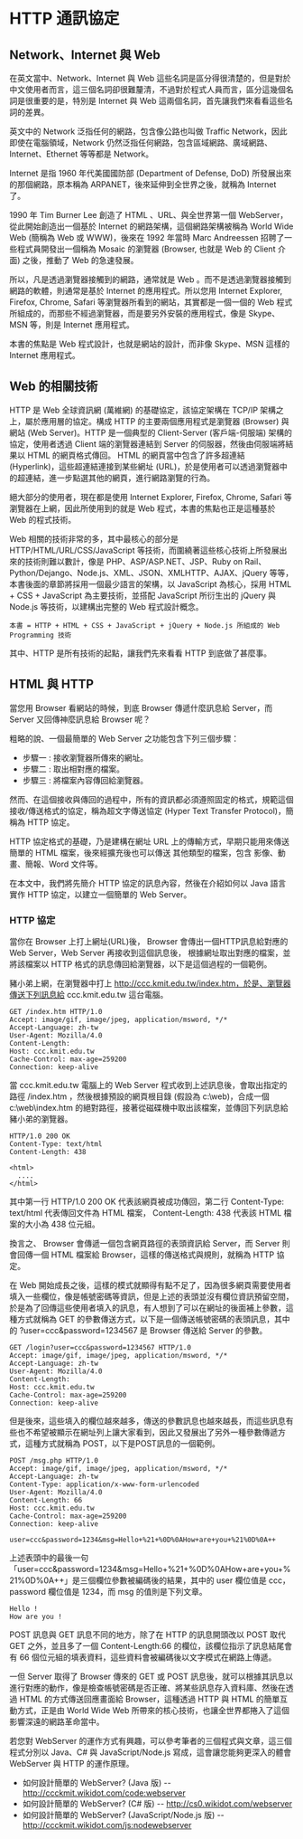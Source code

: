 # HTTP 通訊協定

## Network、Internet 與 Web

在英文當中、Network、Internet 與 Web 這些名詞是區分得很清楚的，但是對於中文使用者而言，這三個名詞卻很難釐清，不過對於程式人員而言，區分這幾個名詞是很重要的是，特別是 Internet 與 Web 這兩個名詞，首先讓我們來看看這些名詞的差異。

英文中的 Network 泛指任何的網路，包含像公路也叫做 Traffic Network，因此即使在電腦領域，Network 仍然泛指任何網路，包含區域網路、廣域網路、Internet、Ethernet 等等都是 Network。

Internet 是指 1960 年代美國國防部 (Department of Defense, DoD) 所發展出來的那個網路，原本稱為 ARPANET，後來延伸到全世界之後，就稱為 Internet 了。

1990 年 Tim Burner Lee 創造了 HTML 、URL、與全世界第一個 WebServer，從此開始創造出一個基於 Internet 的網路架構，這個網路架構被稱為 World Wide Web (簡稱為 Web 或 WWW)，後來在 1992 年當時 Marc Andreessen 招聘了一些程式員開發出一個稱為 Mosaic 的瀏覽器 (Browser, 也就是 Web 的 Client 介面) 之後，推動了 Web 的急速發展。

所以，凡是透過瀏覽器接觸到的網路，通常就是 Web 。而不是透過瀏覽器接觸到網路的軟體，則通常是基於 Internet 的應用程式。所以您用 Internet Explorer, Firefox, Chrome, Safari 等瀏覽器所看到的網站，其實都是一個一個的 Web 程式所組成的，而那些不經過瀏覽器，而是要另外安裝的應用程式，像是 Skype、MSN 等，則是 Internet 應用程式。

本書的焦點是 Web 程式設計，也就是網站的設計，而非像 Skype、MSN 這樣的 Internet 應用程式。


## Web 的相關技術

HTTP 是 Web 全球資訊網 (萬維網) 的基礎協定，該協定架構在 TCP/IP 架構之上，屬於應用層的協定。構成 HTTP 的主要兩個應用程式是瀏覽器 (Browser) 與網站 (Web Server)。HTTP 是一個典型的 Client-Server (客戶端-伺服端) 架構的協定，使用者透過 Client 端的瀏覽器連結到 Server 的伺服器，然後由伺服端將結果以 HTML 的網頁格式傳回。 HTML 的網頁當中包含了許多超連結 (Hyperlink)，這些超連結連接到某些網址 (URL)，於是使用者可以透過瀏覽器中的超連結，進一步點選其他的網頁，進行網路瀏覽的行為。

絕大部分的使用者，現在都是使用 Internet Explorer, Firefox, Chrome, Safari 等瀏覽器在上網，因此所使用到的就是 Web 程式，本書的焦點也正是這種基於 Web 的程式技術。

Web 相關的技術非常的多，其中最核心的部分是 HTTP/HTML/URL/CSS/JavaScript 等技術，而圍繞著這些核心技術上所發展出來的技術則難以數計，像是 PHP、ASP/ASP.NET、JSP、Ruby on Rail、Python/Dejango、Node.js、XML、JSON、XMLHTTP、AJAX、jQuery 等等，本書後面的章節將採用一個最少語言的架構，以 JavaScript 為核心，採用 HTML + CSS + JavaScript 為主要技術，並搭配 JavaScript 所衍生出的 jQuery 與 Node.js 等技術，以建構出完整的 Web 程式設計概念。

	本書 = HTTP + HTML + CSS + JavaScript + jQuery + Node.js 所組成的 Web Programming 技術
	
其中、HTTP 是所有技術的起點，讓我們先來看看 HTTP 到底做了甚麼事。

## HTML 與 HTTP

當您用 Browser 看網站的時候，到底 Browser 傳遞什麼訊息給 Server，而 Server 又回傳神麼訊息給 Browser 呢？

粗略的說、一個最簡單的 Web Server 之功能包含下列三個步驟：

* 步驟一 : 接收瀏覽器所傳來的網址。
* 步驟二 : 取出相對應的檔案。
* 步驟三 : 將檔案內容傳回給瀏覽器。

然而、在這個接收與傳回的過程中，所有的資訊都必須遵照固定的格式，規範這個接收/傳送格式的協定，稱為超文字傳送協定 
(Hyper Text Transfer Protocol)，簡稱為 HTTP 協定。

HTTP 協定格式的基礎，乃是建構在網址 URL 上的傳輸方式，早期只能用來傳送簡單的 HTML 檔案，後來經擴充後也可以傳送
其他類型的檔案，包含 影像、動畫、簡報、Word 文件等。

在本文中，我們將先簡介 HTTP 協定的訊息內容，然後在介紹如何以 Java 語言實作 HTTP 協定，以建立一個簡單的 Web Server。

### HTTP 協定

當你在 Browser 上打上網址(URL)後， Browser 會傳出一個HTTP訊息給對應的 Web Server，Web Server 再接收到這個訊息後，
根據網址取出對應的檔案，並將該檔案以 HTTP 格式的訊息傳回給瀏覽器，以下是這個過程的一個範例。

豬小弟上網，在瀏覽器中打上 http://ccc.kmit.edu.tw/index.htm，於是、瀏覽器傳送下列訊息給 ccc.kmit.edu.tw 這台電腦。

```
GET /index.htm HTTP/1.0
Accept: image/gif, image/jpeg, application/msword, */*
Accept-Language: zh-tw
User-Agent: Mozilla/4.0
Content-Length: 
Host: ccc.kmit.edu.tw
Cache-Control: max-age=259200
Connection: keep-alive

```

當 ccc.kmit.edu.tw 電腦上的 Web Server 程式收到上述訊息後，會取出指定的路徑 /index.htm ，然後根據預設的網頁根目錄 
(假設為 c:\web\)，合成一個 c:\web\index.htm 的絕對路徑，接著從磁碟機中取出該檔案，並傳回下列訊息給豬小弟的瀏覽器。

```
HTTP/1.0 200 OK
Content-Type: text/html
Content-Length: 438

<html>
  ....
</html>
```

其中第一行 HTTP/1.0 200 OK 代表該網頁被成功傳回，第二行 Content-Type: text/html 代表傳回文件為 HTML 檔案，
Content-Length: 438 代表該 HTML 檔案的大小為 438 位元組。

換言之、 Browser 會傳遞一個包含網頁路徑的表頭資訊給 Server，而 Server 則會回傳一個 HTML 檔案給 Browser，這樣的傳送格式與規則，就稱為 HTTP 協定。

在 Web 開始成長之後，這樣的模式就顯得有點不足了，因為很多網頁需要使用者填入一些欄位，像是帳號密碼等資訊，但是上述的表頭並沒有欄位資訊預留空間，於是為了回傳這些使用者填入的訊息，有人想到了可以在網址的後面補上參數，這種方式就稱為 GET 的參數傳送方式，以下是一個傳送帳號密碼的表頭訊息，其中的 ?user=ccc&password=1234567 是 Browser 傳送給 Server 的參數。

```
GET /login?user=ccc&password=1234567 HTTP/1.0
Accept: image/gif, image/jpeg, application/msword, */*
Accept-Language: zh-tw
User-Agent: Mozilla/4.0
Content-Length: 
Host: ccc.kmit.edu.tw
Cache-Control: max-age=259200
Connection: keep-alive

```

但是後來，這些填入的欄位越來越多，傳送的參數訊息也越來越長，而這些訊息有些也不希望被顯示在網址列上讓大家看到，因此又發展出了另外一種參數傳遞方式，這種方式就稱為 POST，以下是POST訊息的一個範例。

```
POST /msg.php HTTP/1.0
Accept: image/gif, image/jpeg, application/msword, */*
Accept-Language: zh-tw
Content-Type: application/x-www-form-urlencoded
User-Agent: Mozilla/4.0
Content-Length: 66
Host: ccc.kmit.edu.tw
Cache-Control: max-age=259200
Connection: keep-alive

user=ccc&password=1234&msg=Hello+%21+%0D%0AHow+are+you+%21%0D%0A++
```

上述表頭中的最後一句「user=ccc&password=1234&msg=Hello+%21+%0D%0AHow+are+you+%21%0D%0A++」是三個欄位參數被編碼後的結果，其中的 user 欄位值是 ccc，password 欄位值是 1234，而 msg 的值則是下列文章。

```
Hello !
How are you !
```

POST 訊息與 GET 訊息不同的地方，除了在 HTTP 的訊息開頭改以 POST 取代 GET 之外，並且多了一個 Content-Length:66 的欄位，該欄位指示了訊息結尾會有 66 個位元組的填表資料，這些資料會被編碼後以文字模式在網路上傳遞。

一但 Server 取得了 Browser 傳來的 GET 或 POST 訊息後，就可以根據其訊息以進行對應的動作，像是檢查帳號密碼是否正確、將某些訊息存入資料庫、然後在透過 HTML 的方式傳送回應畫面給 Browser，這種透過 HTTP 與 HTML 的簡單互動方式，正是由 World Wide Web 所帶來的核心技術，也讓全世界都捲入了這個影響深遠的網路革命當中。

若您對 WebServer 的運作方式有興趣，可以參考筆者的三個程式與文章，這三個程式分別以 Java、C# 與 JavaScript/Node.js 寫成，這會讓您能夠更深入的體會 WebServer 與 HTTP 的運作原理。

* 如何設計簡單的 WebServer? (Java 版) -- <http://ccckmit.wikidot.com/code:webserver>
* 如何設計簡單的 WebServer? (C# 版) -- <http://cs0.wikidot.com/webserver>
* 如何設計簡單的 WebServer? (JavaScript/Node.js 版) -- <http://ccckmit.wikidot.com/js:nodewebserver>

